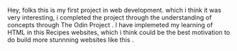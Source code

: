 Hey, folks this is my first project in web development. which i think it was very interesting, i completed the project through the understanding of concepts through The Odin Project .
I have implemeted my learning of HTML in this Recipes websites, which i think could be the best motivation to do build more stunnning websites like this .
